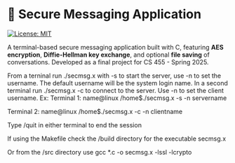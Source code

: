 # 🔐 Secure Messaging Application

[![License: MIT](https://img.shields.io/badge/License-MIT-blue.svg)](https://opensource.org/licenses/MIT)

A terminal-based secure messaging application built with C, featuring **AES encryption**, **Diffie-Hellman key exchange**, and optional **file saving** of conversations. Developed as a final project for CS 455 - Spring 2025.

From a terninal run ./secmsg.x with -s to start the server, use -n to set the username. The default username will be the system login name. In a second terminal run ./secmsg.x -c to connect to the server. Use -n to set the client username. 
Ex:
Terminal 1:
   name@linux /home$./secmsg.x -s -n servername

Terminal 2:
   name@linux /home$./secmsg.x -c -n clientname

Type /quit in either terminal to end the session

If using the Makefile check the /build directory for the executable secmsg.x 

Or from the /src directory use gcc *.c -o secmsg.x -lssl -lcrypto
